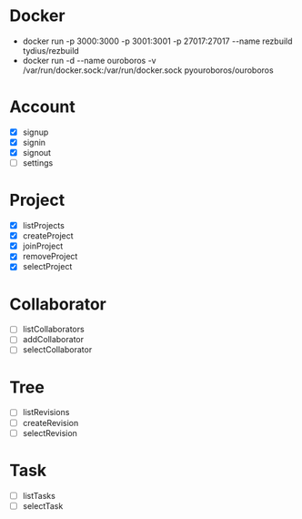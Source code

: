 # Docker
- docker run -p 3000:3000 -p 3001:3001 -p 27017:27017 --name rezbuild tydius/rezbuild
- docker run -d --name ouroboros -v /var/run/docker.sock:/var/run/docker.sock pyouroboros/ouroboros
# Account
- [x] signup
- [x] signin
- [x] signout
- [ ] settings

# Project
- [x] listProjects
- [x] createProject
- [x] joinProject
- [x] removeProject
- [x] selectProject

# Collaborator
- [ ] listCollaborators
- [ ] addCollaborator
- [ ] selectCollaborator

# Tree
- [ ] listRevisions
- [ ] createRevision
- [ ] selectRevision

# Task
- [ ] listTasks
- [ ] selectTask